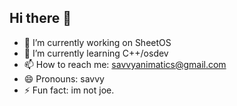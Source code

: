 ## Hi there 👋

- 🔭 I’m currently working on SheetOS
- 🌱 I’m currently learning C++/osdev
- 📫 How to reach me: savvyanimatics@gmail.com
- 😄 Pronouns: savvy
- ⚡ Fun fact: im not joe.
